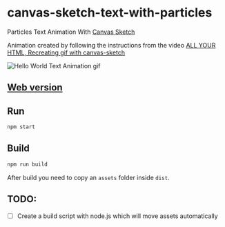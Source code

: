 # canvas-sketch-text-with-particles
Particles Text Animation With [Canvas Sketch](https://github.com/mattdesl/canvas-sketch)

Animation created by following the instructions from the video [ALL YOUR HTML, Recreating gif with canvas-sketch](https://youtu.be/oz9o_U-sabw)

![Hello World Text Animation gif](/gif/2020.02.01-09.43.59.gif?raw=true "Hello World Text Animation")

## [Web version](https://olecksamdr.github.io/canvas-sketch-text-with-particles/)

## Run
```bash
npm start
```

## Build
```bash
npm run build
```

After build you need to copy an `assets` folder inside `dist`.

## TODO:
- [ ] Create a build script with node.js which will move assets automatically